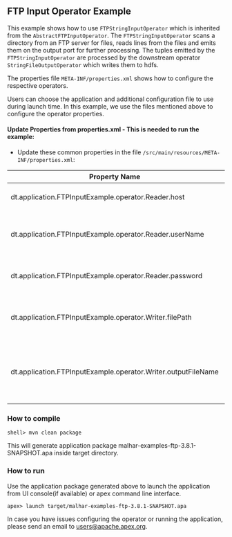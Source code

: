 ## FTP Input Operator Example

This example shows how to use `FTPStringInputOperator` which is inherited from the `AbstractFTPInputOperator`. The `FTPStringInputOperator` scans a directory from an FTP server for files, reads lines from the files and
emits them on the output port for further processing. The tuples emitted by the `FTPStringInputOperator` are processed by the downstream operator `StringFileOutputOperator` which writes them to hdfs.

The properties file `META-INF/properties.xml` shows how to configure the respective operators.


Users can choose the application and additional configuration file to use during launch time. In this example, we use the files mentioned above to configure the operator properties.


#### **Update Properties from properties.xml - This is needed to run the example:**

- Update these common properties in the file `/src/main/resources/META-INF/properties.xml`:

| Property Name  | Description |
| -------------  | ----------- |
| dt.application.FTPInputExample.operator.Reader.host | address of the ftp server |
| dt.application.FTPInputExample.operator.Reader.userName | user for the ftp server if anonymous ftp is disabled |
| dt.application.FTPInputExample.operator.Reader.password | password associated with the above user |
| dt.application.FTPInputExample.operator.Writer.filePath | output file path for the records after formatting |
| dt.application.FTPInputExample.operator.Writer.outputFileName | output file name for the records to be written after formatting |

### How to compile
`shell> mvn clean package`

This will generate application package malhar-examples-ftp-3.8.1-SNAPSHOT.apa inside target directory.

### How to run
Use the application package generated above to launch the application from UI console(if available) or apex command line interface.

`apex> launch target/malhar-examples-ftp-3.8.1-SNAPSHOT.apa`




In case you have issues configuring the operator or running the application, please send an email to users@apache.apex.org.
